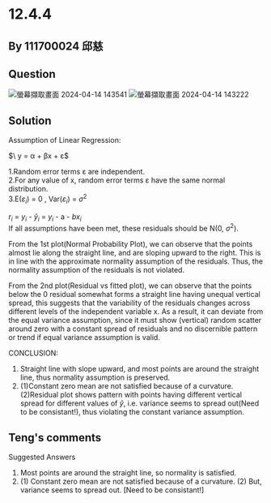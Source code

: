 # 12.4.4
## By 111700024 邱慈  
## Question

![螢幕擷取畫面 2024-04-14 143541](https://github.com/HWTeng-Course/202402-Statistics/assets/162160916/27e9e8d3-4db3-412e-8655-aff258251b3a)
![螢幕擷取畫面 2024-04-14 143222](https://github.com/HWTeng-Course/202402-Statistics/assets/162160916/a4e13f7d-e422-4f31-a23f-43f532bdd53c)

## Solution
Assumption of Linear Regression:

$\ y = α + βx + ε\$

1.Random error terms ε are independent.  
2.For any value of x, random error terms ε have the same normal distribution.  
3.E($ε_i$) = 0 , Var($ε_i$) = $σ^2$   

$r_i$ = $y_i$ - $\hat{y}_i$ = $y_i$ - a - $bx_i$  
If all assumptions have been met, these residuals should be N(0, $σ^2$).    

From the 1st plot(Normal Probability Plot), we can observe that the points almost lie along the straight line, and are sloping upward to the right. This is in line with the approximate normality assumption of the residuals. Thus, the normality assumption of the residuals is not violated.

From the 2nd plot(Residual vs fitted plot), we can observe that the points below the 0 residual somewhat forms a straight line having unequal vertical spread, this suggests that the variability of the residuals changes across different levels of the independent variable x. As a result, it can deviate from the equal variance assumption, since it must show (vertical) random scatter around zero with a constant spread of residuals and no discernible pattern or trend if equal variance assumption is valid.

CONCLUSION:
1. Straight line with slope upward, and most points are around the straight line, thus normality assumption is preserved.
2. (1)Constant zero mean are not satisfied because of a curvature.(2)Residual plot shows pattern with points having different vertical spread for different values of $\hat{y}$, i.e. variance seems to spread out(Need to be consistant!), thus violating the constant variance assumption.

## Teng's comments

Suggested Answers
1. Most points are around the straight line, so normality is satisfied.
2. (1) Constant zero mean are not satisfied because of a curvature. (2) But, variance seems to spread out. [Need to be consistant!]
